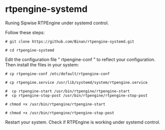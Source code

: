 # rtpengine-systemd
Runing Sipwise RTPEngine under systemd control.

Follow these steps:

	# git clone https://github.com/Binan/rtpengine-systemd.git

	# cd rtpengine-systemd

Edit the configuration file " rtpengine-conf " to reflect your configuration. Then install the files in your system:

	# cp rtpengine-conf /etc/default/rtpengine-conf

	# cp rtpengine.service /usr/lib/systemd/system/rtpengine.service

	#  cp rtpengine-start /usr/bin/rtpengine/rtpengine-start
	#  cp rtpengine-stop-post /usr/bin/rtpengine/rtpengine-stop-post

	# chmod +x /usr/bin/rtpengine/rtpengine-start

	# chmod +x /usr/bin/rtpengine/rtpengine-stop-post

Restart your system. Check if RTPEngine is working under systemd control.
